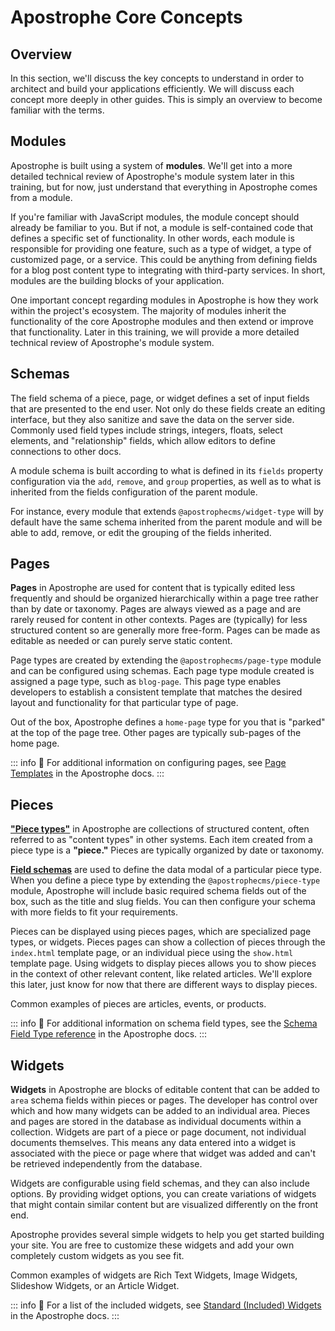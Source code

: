 # **Apostrophe Core Concepts**

## Overview

In this section, we'll discuss the key concepts to understand in order to architect and build your applications efficiently. We will discuss each concept more deeply in other guides. This is simply an overview to become familiar with the terms.

## Modules

Apostrophe is built using a system of **modules**. We'll get into a more detailed technical review of Apostrophe's module system later in this training, but for now, just understand that everything in Apostrophe comes from a module.

If you're familiar with JavaScript modules, the module concept should already be familiar to you. But if not, a module is self-contained code that defines a specific set of functionality. In other words, each module is responsible for providing one feature, such as a type of widget, a type of customized page, or a service. This could be anything from defining fields for a blog post content type to integrating with third-party services. In short, modules are the building blocks of your application.

One important concept regarding modules in Apostrophe is how they work within the project's ecosystem. The majority of modules inherit the functionality of the core Apostrophe modules and then extend or improve that functionality. Later in this training, we will provide a more detailed technical review of Apostrophe's module system.

## Schemas

The field schema of a piece, page, or widget defines a set of input fields that are presented to the end user. Not only do these fields create an editing interface, but they also sanitize and save the data on the server side. Commonly used field types include strings, integers, floats, select elements, and "relationship" fields, which allow editors to define connections to other docs.

A module schema is built according to what is defined in its `fields` property configuration via the `add`, `remove`, and `group` properties, as well as to what is inherited from the fields configuration of the parent module. 

For instance, every module that extends `@apostrophecms/widget-type` will by default have the same schema inherited from the parent module and will be able to add, remove, or edit the grouping of the fields inherited.

## Pages

**Pages** in Apostrophe are used for content that is typically edited less frequently and should be organized hierarchically within a page tree rather than by date or taxonomy. Pages are always viewed as a page and are rarely reused for content in other contexts. Pages are (typically) for less structured content so are generally more free-form. Pages can be made as editable as needed or can purely serve static content.

Page types are created by extending the `@apostrophecms/page-type` module and can be configured using schemas. Each page type module created is assigned a page type, such as `blog-page`. This page type enables developers to establish a consistent template that matches the desired layout and functionality for that particular type of page.

Out of the box, Apostrophe defines a `home-page` type for you that is "parked" at the top of the page tree. Other pages are typically sub-pages of the home page.

::: info
📌 For additional information on configuring pages, see [Page Templates](https://docs.apostrophecms.org/guide/pages.html) in the Apostrophe docs.
:::

## Pieces

**["Piece types"](https://docs.apostrophecms.org/guide/pieces.html)** in Apostrophe are collections of structured content, often referred to as "content types" in other systems. Each item created from a piece type is a **"piece."** Pieces are typically organized by date or taxonomy.

[**Field schemas**](https://docs.apostrophecms.org/guide/content-schema.html) are used to define the data modal of a particular piece type. When you define a piece type by extending the `@apostrophecms/piece-type` module, Apostrophe will include basic required schema fields out of the box, such as the title and slug fields. You can then configure your schema with more fields to fit your requirements.

Pieces can be displayed using pieces pages, which are specialized page types, or widgets. Pieces pages can show a collection of pieces through the `index.html` template page, or an individual piece using the `show.html` template page. Using widgets to display pieces allows you to show pieces in the context of other relevant content, like related articles. We'll explore this later, just know for now that there are different ways to display pieces.

Common examples of pieces are articles, events, or products.

::: info
📌 For additional information on schema field types, see the [Schema Field Type reference](https://docs.apostrophecms.org/reference/field-types/) in the Apostrophe docs.
:::

## Widgets

**Widgets** in Apostrophe are blocks of editable content that can be added to `area` schema fields within pieces or pages. The developer has control over which and how many widgets can be added to an individual area. Pieces and pages are stored in the database as individual documents within a collection. Widgets are part of a piece or page document, not individual documents themselves. This means any data entered into a widget is associated with the piece or page where that widget was added and can't be retrieved independently from the database.

Widgets are configurable using field schemas, and they can also include options. By providing widget options, you can create variations of widgets that might contain similar content but are visualized differently on the front end.

Apostrophe provides several simple widgets to help you get started building your site. You are free to customize these widgets and add your own completely custom widgets as you see fit.

Common examples of widgets are Rich Text Widgets, Image Widgets, Slideshow Widgets, or an Article Widget.

::: info
📌 For a list of the included widgets, see [Standard (Included) Widgets](https://docs.apostrophecms.org/guide/core-widgets.html) in the Apostrophe docs.
:::
